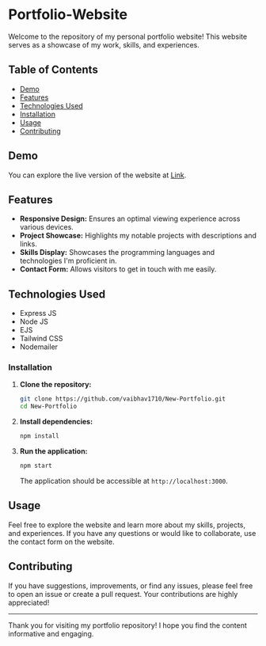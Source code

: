 # Portfolio-Website

Welcome to the repository of my personal portfolio website! This website serves as a showcase of my work, skills, and experiences.

## Table of Contents
- [Demo](#Demo)
- [Features](#Features)
- [Technologies Used](#Technologies-used)
- [Installation](#Installation)
- [Usage](#Usage)
- [Contributing](#Contributing)


## Demo
You can explore the live version of the website at [Link](https://vaibhav17-portfolio.onrender.com/).

## Features
- **Responsive Design:** Ensures an optimal viewing experience across various devices.
- **Project Showcase:** Highlights my notable projects with descriptions and links.
- **Skills Display:** Showcases the programming languages and technologies I'm proficient in.
- **Contact Form:** Allows visitors to get in touch with me easily.

## Technologies Used
- Express JS
- Node JS
- EJS
- Tailwind CSS
- Nodemailer

### Installation

1. **Clone the repository:**

    ```bash
    git clone https://github.com/vaibhav1710/New-Portfolio.git
    cd New-Portfolio
    ```

2. **Install dependencies:**

    ```bash
    npm install
    ```


3. **Run the application:**

    ```bash
    npm start
    ```

    The application should be accessible at `http://localhost:3000`.
   

## Usage
Feel free to explore the website and learn more about my skills, projects, and experiences. If you have any questions or would like to collaborate, use the contact form on the website.

## Contributing
If you have suggestions, improvements, or find any issues, please feel free to open an issue or create a pull request. Your contributions are highly appreciated!

---

Thank you for visiting my portfolio repository! I hope you find the content informative and engaging.
